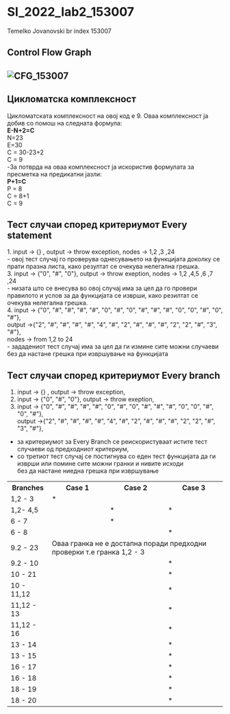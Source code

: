 # SI_2022_lab2_153007

Temelko Jovanovski br index 153007

<h2><b>Control Flow Graph</b><h2>

![CFG_153007](https://user-images.githubusercontent.com/102434568/171499907-5150a833-ceb1-4168-9b09-dad00ce05910.svg)
  
<h2><b>Цикломатска комплексност</b></h2>
Цикломатската комплексност на овој код е 9. Оваа комплексност ја добив со помош на следната формула:</br>
  <b>E-N+2=C</b></br>
  N=23</br>
  E=30</br>
  C = 30-23+2</br>
  C = 9</br>
  -За потврда на оваа комплексност ја искористив формулата за пресметка на предикатни јазли:</br>
  <b>P+1=C</b></br>
  P = 8</br>
  C = 8+1</br>
  C = 9 </br>
  
<h2><b>Тест случаи според критериумот Every statement</b></h2>
1. input -> {} , output -> throw exception, nodes -> 1,2 ,3 ,24 </br>
- овој тест случај го проверува однесувањето на функцијата доколку се прати празна листа, како резултат се очекува нелегална грешка. </br>
3. input -> {"0", "#", "0"}, output -> throw exeption, nodes -> 1,2 ,4,5 ,6 ,7 ,24 </br>
- низата што се внесува во овој случај има за цел да го провери правилото и услов за да функцијата се изврши, како резилтат се очекува нелегална грешка. </br>
4. input -> {"0", "#", "#", "#", "#", "0", "#", "0", "#", "#", "#", "0", "0", "#", "0", "#"},</br>
   output ->{"2", "#", "#", "#", "#", "4", "#", "2", "#", "#", "#", "2", "2", "#", "3", "#"},</br>
   nodes -> from 1,2 to 24</br>
- зададениот тест случај има за цел да ги измине сите можни случаеви без да настане грешка при извршување на функцијата
   
<h2><b> Тест случаи според критериумот Every branch</b></h2>

1. input -> {} , output -> throw exception,
2. input -> {"0", "#", "0"}, output -> throw exeption,
3. input -> {"0", "#", "#", "#", "#", "0", "#", "0", "#", "#", "#", "0", "0", "#", "0", "#"},</br>
   output ->{"2", "#", "#", "#", "#", "4", "#", "2", "#", "#", "#", "2", "2", "#", "3", "#"},</br>
 
 - за критериумот за Every Branch се реискористуваат истите тест случаеви од предходниот критериум,
 - со третиот тест случај се постигнува со еден тест функцијата да ги изврши или помине сите можни гранки и нивите исходи</br> без да настане ниедна грешка при извршување
 
 <table>
  <tr>
    <th>Branches</th>
    <th>Case 1</th>
    <th>Case 2</th>
    <th>Case 3</th>
  </tr>
  <tr>
    <td> 1,2 - 3</td>
    <td>*</td>
    <td> </td>
    <td> </td>
  </tr>
  <tr>
    <td>1,2- 4,5</td>
    <td></td>
    <td>*</td>
    <td>*</td>
  </tr>
  <tr>
    <td> 6 - 7</td>
    <td></td>
    <td>*</td>
    <td></td>
  </tr>
    <tr>
    <td>6 - 8</td>
    <td></td>
    <td></td>
    <td>*</td>
  </tr>
   <tr>
     <td>9.2 - 23</td>
    <td colspan="3">Оваа гранка не е достапна поради предходни проверки т.е гранка 1,2 - 3</td>
  </tr>
   <tr>
    <td>9.2 - 10</td>
    <td></td>
    <td></td>
    <td>*</td>
  </tr>
   <tr>
    <td>10 - 21</td>
    <td></td>
    <td></td>
    <td>*</td>
  </tr>
   <tr>
    <td>10 - 11,12</td>
    <td></td>
    <td></td>
    <td>*</td>
  </tr>
   <tr>
    <td>11,12 - 13</td>
    <td></td>
    <td></td>
    <td>*</td>
  </tr>
   <tr>
    <td>11,12 - 16</td>
    <td></td>
    <td></td>
    <td>*</td>
  </tr>
   <tr>
    <td>13 - 14</td>
    <td></td>
    <td></td>
    <td>*</td>
  </tr>
   <tr>
    <td>13 - 15</td>
    <td></td>
    <td></td>
    <td>*</td>
  </tr>
   <tr>
    <td>16 - 17</td>
    <td></td>
    <td></td>
    <td>*</td>
  </tr>
   <tr>
    <td>16 - 18</td>
    <td></td>
    <td></td>
    <td>*</td>
  </tr>
   <tr>
    <td>18 - 19</td>
    <td></td>
    <td></td>
    <td>*</td>
  </tr>
   <tr>
    <td>18 - 20</td>
    <td></td>
    <td></td>
    <td>*</td>
  </tr>
</table> 
 
 
